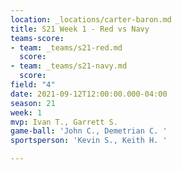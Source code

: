 ```yaml
---
location: _locations/carter-baron.md
title: S21 Week 1 - Red vs Navy
teams-score:
- team: _teams/s21-red.md
  score: 
- team: _teams/s21-navy.md
  score: 
field: "4"
date: 2021-09-12T12:00:00.000-04:00
season: 21
week: 1
mvp: Ivan T., Garrett S.
game-ball: 'John C., Demetrian C. '
sportsperson: 'Kevin S., Keith H. '

---
```

